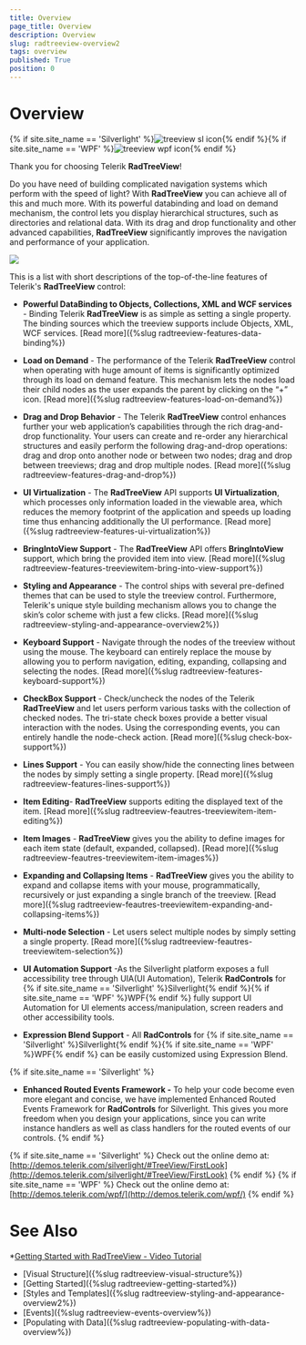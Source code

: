 ```yaml
---
title: Overview
page_title: Overview
description: Overview
slug: radtreeview-overview2
tags: overview
published: True
position: 0
---
```


# Overview

{% if site.site_name == 'Silverlight' %}![treeview sl icon](images/treeview_sl_icon.png){% endif %}{% if site.site_name == 'WPF' %}![treeview wpf icon](images/treeview_wpf_icon.png){% endif %}

Thank you for choosing Telerik __RadTreeView__!		

Do you have need of building complicated navigation systems which perform with the speed of light? With __RadTreeView__ you can achieve all of this and much more. With its powerful databinding and load on demand mechanism, the control lets you display hierarchical structures, such as directories and relational data. With its drag and drop functionality and other advanced capabilities, __RadTreeView__ significantly improves the navigation and performance of your application.

![](images/RadTreeView_Overview_030.png)

This is a list with short descriptions of the top-of-the-line features of Telerik's __RadTreeView__ control:

* __Powerful DataBinding to Objects, Collections, XML and WCF services__ - Binding Telerik __RadTreeView__ is as simple as setting a single property. The binding sources which the treeview supports include Objects, XML, WCF services. [Read more]({%slug radtreeview-features-data-binding%})

* __Load on Demand__ -  The performance of the Telerik __RadTreeView__ control when operating with huge amount of items is significantly optimized through its load on demand feature. This mechanism lets the nodes load their child nodes as the user expands the parent by clicking on the “+” icon. [Read more]({%slug radtreeview-features-load-on-demand%})

* __Drag and Drop Behavior__ - The Telerik __RadTreeView__ control enhances further your web application’s capabilities through the rich drag-and-drop functionality. Your users can create and re-order any hierarchical structures and easily perform the following drag-and-drop operations: drag and drop onto another node or between two nodes; drag and drop between treeviews; drag and drop multiple nodes. [Read more]({%slug radtreeview-features-drag-and-drop%})

* __UI Virtualization__ - The __RadTreeView__ API supports __UI Virtualization__, which processes only information loaded in the viewable area, which reduces the memory footprint of the application and speeds up loading time thus enhancing additionally the UI performance. [Read more]({%slug radtreeview-features-ui-virtualization%})

* __BringIntoView Support__ - The __RadTreeView__ API offers __BringIntoView__ support, which bring the provided item into view. [Read more]({%slug radtreeview-features-treeviewitem-bring-into-view-support%})

* __Styling and Appearance__ - The control ships with several pre-defined themes that can be used to style the treeview control. Furthermore, Telerik's unique style building mechanism allows you to change the skin’s color scheme with just a few clicks. [Read more]({%slug radtreeview-styling-and-appearance-overview2%})

* __Keyboard Support__ - Navigate through the nodes of the treeview without using the mouse. The keyboard can entirely replace the mouse by allowing you to perform navigation, editing, expanding, collapsing and selecting the nodes. [Read more]({%slug radtreeview-features-keyboard-support%})

* __CheckBox Support__ - Check/uncheck the nodes of the Telerik __RadTreeView__ and let users perform various tasks with the collection of checked nodes. The tri-state check boxes provide a better visual interaction with the nodes. Using the corresponding events, you can entirely handle the node-check action. [Read more]({%slug check-box-support%})

* __Lines Support__ - You can easily show/hide the connecting lines between the nodes by simply setting a single property.
			  [Read more]({%slug radtreeview-features-lines-support%})

* __Item Editing__- __RadTreeView__ supports editing the displayed text of the item. [Read more]({%slug radtreeview-feautres-treeviewitem-item-editing%})

* __Item Images__ - __RadTreeView__ gives you the ability to define images for each item state (default, expanded, collapsed). [Read more]({%slug radtreeview-feautres-treeviewitem-item-images%})

* __Expanding and Collapsing Items__ - __RadTreeView__ gives you the ability to expand and collapse items with your mouse, programmatically, recursively or just expanding a single branch of the treeview. [Read more]({%slug radtreeview-feautres-treeviewitem-expanding-and-collapsing-items%})

* __Multi-node Selection__ - Let users select multiple nodes by simply setting a single property. [Read more]({%slug radtreeview-feautres-treeviewitem-selection%})

* __UI Automation Support__ -As the Silverlight platform exposes a full accessibility tree through UIA(UI Automation), Telerik __RadControls__ for {% if site.site_name == 'Silverlight' %}Silverlight{% endif %}{% if site.site_name == 'WPF' %}WPF{% endif %} fully support UI Automation for UI elements access/manipulation, screen readers and other accessibility tools.

* __Expression Blend Support__ - All __RadControls__ for {% if site.site_name == 'Silverlight' %}Silverlight{% endif %}{% if site.site_name == 'WPF' %}WPF{% endif %} can be easily customized using Expression Blend.

{% if site.site_name == 'Silverlight' %}
* __Enhanced Routed Events Framework -__ To help your code become even more elegant and concise, we have implemented Enhanced Routed Events Framework for __RadControls__ for Silverlight. This gives you more freedom when you design your applications, since you can write instance handlers as well as class handlers for the routed events of our controls.
{% endif %}

{% if site.site_name == 'Silverlight' %}
Check out the online demo at: [http://demos.telerik.com/silverlight/#TreeView/FirstLook](http://demos.telerik.com/silverlight/#TreeView/FirstLook)
{% endif %}
{% if site.site_name == 'WPF' %}
Check out the online demo at: [http://demos.telerik.com/wpf/](http://demos.telerik.com/wpf/)
{% endif %}

# See Also

 *[Getting Started with RadTreeView - Video Tutorial](http://tv.telerik.com/silverlight/video/introduction-radtreeview-silverlight)
 * [Visual Structure]({%slug radtreeview-visual-structure%})
 * [Getting Started]({%slug radtreeview-getting-started%})
 * [Styles and Templates]({%slug radtreeview-styling-and-appearance-overview2%})
 * [Events]({%slug radtreeview-events-overview%})
 * [Populating with Data]({%slug radtreeview-populating-with-data-overview%})
